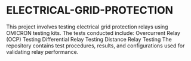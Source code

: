 # ELECTRICAL-GRID-PROTECTION
This project involves testing electrical grid protection relays using OMICRON testing kits. The tests conducted include:  Overcurrent Relay (OCP) Testing Differential Relay Testing Distance Relay Testing The repository contains test procedures, results, and configurations used for validating relay performance.
